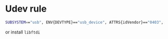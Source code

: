 # Udev rule

```bash
SUBSYSTEM=="usb", ENV{DEVTYPE}=="usb_device", ATTRS{idVendor}=="0403", ATTRS{idProduct}=="6001", TAG+="uaccess", PROGRAM="/bin/sh -c 'echo -n $id:1.0 >/sys/bus/usb/drivers/ftdi_sio/unbind'"
```

or install `libftdi`
